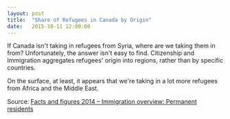 ```yaml
---
layout: post
title:  "Share of Refugees in Canada by Origin"
date:   2015-10-11 12:00:00
---
```


If Canada isn't taking in refugees from Syria, where are we taking them in from? Unfortunately, the answer isn't easy to find. Citizenship and Immigration aggregates refugees' origin into regions, rather than by specific countries.

<div id="shareTip" class="hidden">
  <p id="tipTop"><span id="tipRegion"></span></p>
</div>
<div id="shareChart"></div>

On the surface, at least, it appears that we're taking in a lot more refugees from Africa and the Middle East.

Source: [Facts and figures 2014 – Immigration overview: Permanent residents](http://www.cic.gc.ca/english/resources/statistics/facts2014/permanent/08.asp)

<style>{% include 2015/10/share.css %}</style>
<script src="http://d3js.org/d3.v3.min.js"></script>
<script>{% include 2015/10/share.js %}</script>